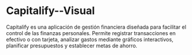 # Capitalify--Visual
Capitalify es una aplicación de gestión financiera diseñada para facilitar el control de las finanzas personales. Permite registrar transacciones en efectivo o con tarjeta, analizar gastos mediante gráficos interactivos, planificar presupuestos y establecer metas de ahorro.

